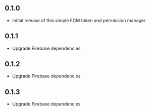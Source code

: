 ## 0.1.0

* Initial release of this simple FCM token and permission manager

## 0.1.1

* Upgrade Firebase dependencies

## 0.1.2

* Upgrade Firebase dependencies

## 0.1.3

* Upgrade Firebase dependencies